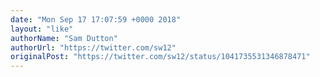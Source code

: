```yaml
---
date: "Mon Sep 17 17:07:59 +0000 2018"
layout: "like"
authorName: "Sam Dutton"
authorUrl: "https://twitter.com/sw12"
originalPost: "https://twitter.com/sw12/status/1041735531346878471"
---
```

